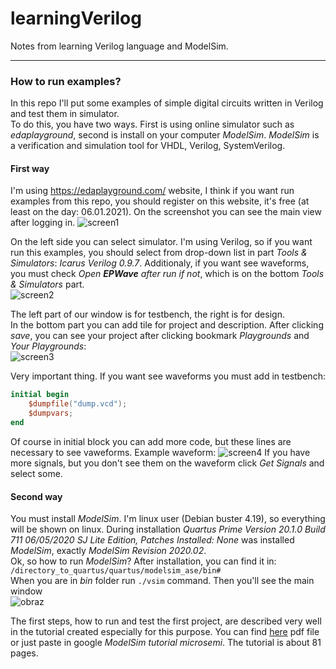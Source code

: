 # learningVerilog
Notes from learning Verilog language and ModelSim.
________________
### How to run examples?
In this repo I'll put some examples of simple digital circuits written in Verilog and test them in simulator. <br/>
To do this, you have two ways. First is using online simulator such as *edaplayground*, second is install on your computer *ModelSim*. *ModelSim* is a verification and simulation tool for VHDL, Verilog, SystemVerilog.

#### First way
I'm using https://edaplayground.com/ website, I think if you want run examples from this repo, you should register on this website, it's free (at least on the day: 06.01.2021). On the screenshot you can see the main view after logging in. 
![screen1](https://user-images.githubusercontent.com/43972902/103824141-a1be5a80-5073-11eb-853b-98fcbf5e5f57.png)

On the left side you can select simulator. I'm using Verilog, so if you want run this examples, you should select from drop-down list in part *Tools & Simulators*: *Icarus Verilog 0.9.7*. Additionaly, if you want see waveforms, you must check *Open **EPWave** after run if not*, which is on the bottom *Tools & Simulators* part. <br/>
![screen2](https://user-images.githubusercontent.com/43972902/103824785-e1397680-5074-11eb-9ba5-60d55ea5976b.png)

The left part of our window is for testbench, the right is for design. <br/>
In the bottom part you can add tile for project and description. After clicking *save*, you can see your project after clicking bookmark *Playgrounds* and *Your Playgrounds*: <br/>
![screen3](https://user-images.githubusercontent.com/43972902/103824927-265da880-5075-11eb-8aa5-e93a198d14f6.png)

Very important thing. If you want see waveforms you must add in testbench:
``` verilog
initial begin
    $dumpfile("dump.vcd");
    $dumpvars;
end
```
Of course in initial block you can add more code, but these lines are necessary to see vaweforms. Example waveform:
![screen4](https://user-images.githubusercontent.com/43972902/103826398-0cbd6080-5077-11eb-8546-57f35a001551.png)
If you have more signals, but you don't see them on the waveform click *Get Signals* and select some.

#### Second way
You must install *ModelSim*. I'm linux user (Debian buster 4.19), so everything will be shown on linux. During installation *Quartus Prime Version 20.1.0 Build 711 06/05/2020 SJ Lite Edition, Patches Installed: None* was installed *ModelSim*, exactly *ModelSim Revision 2020.02*. <br/>
Ok, so how to run *ModelSim*? After installation, you can find it in: <br/>
`/directory_to_quartus/quartus/modelsim_ase/bin#` <br/>
When you are in *bin* folder run `./vsim` command. Then you'll see the main window <br/>
![obraz](https://user-images.githubusercontent.com/43972902/117305629-3cdb0b80-ae7f-11eb-8081-fe239caa535f.png)

The first steps, how to run and test the first project, are described very well in the tutorial created especially for this purpose. You can find [here](https://www.microsemi.com/document-portal/doc_view/131618-modelsim-tutorial) pdf file or just paste in google *ModelSim tutorial microsemi*. The tutorial is about 81 pages.
